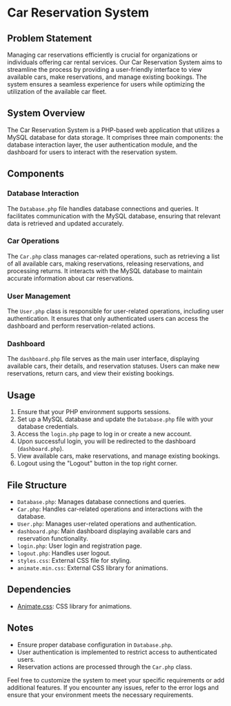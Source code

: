 # Car Reservation System

## Problem Statement
Managing car reservations efficiently is crucial for organizations or individuals offering car rental services. Our Car Reservation System aims to streamline the process by providing a user-friendly interface to view available cars, make reservations, and manage existing bookings. The system ensures a seamless experience for users while optimizing the utilization of the available car fleet.

## System Overview
The Car Reservation System is a PHP-based web application that utilizes a MySQL database for data storage. It comprises three main components: the database interaction layer, the user authentication module, and the dashboard for users to interact with the reservation system.

## Components

### Database Interaction
The `Database.php` file handles database connections and queries. It facilitates communication with the MySQL database, ensuring that relevant data is retrieved and updated accurately.

### Car Operations
The `Car.php` class manages car-related operations, such as retrieving a list of all available cars, making reservations, releasing reservations, and processing returns. It interacts with the MySQL database to maintain accurate information about car reservations.

### User Management
The `User.php` class is responsible for user-related operations, including user authentication. It ensures that only authenticated users can access the dashboard and perform reservation-related actions.

### Dashboard
The `dashboard.php` file serves as the main user interface, displaying available cars, their details, and reservation statuses. Users can make new reservations, return cars, and view their existing bookings.

## Usage

1. Ensure that your PHP environment supports sessions.
2. Set up a MySQL database and update the `Database.php` file with your database credentials.
3. Access the `login.php` page to log in or create a new account.
4. Upon successful login, you will be redirected to the dashboard (`dashboard.php`).
5. View available cars, make reservations, and manage existing bookings.
6. Logout using the "Logout" button in the top right corner.

## File Structure

- `Database.php`: Manages database connections and queries.
- `Car.php`: Handles car-related operations and interactions with the database.
- `User.php`: Manages user-related operations and authentication.
- `dashboard.php`: Main dashboard displaying available cars and reservation functionality.
- `login.php`: User login and registration page.
- `logout.php`: Handles user logout.
- `styles.css`: External CSS file for styling.
- `animate.min.css`: External CSS library for animations.

## Dependencies

- [Animate.css](https://animate.style/): CSS library for animations.

## Notes

- Ensure proper database configuration in `Database.php`.
- User authentication is implemented to restrict access to authenticated users.
- Reservation actions are processed through the `Car.php` class.

Feel free to customize the system to meet your specific requirements or add additional features. If you encounter any issues, refer to the error logs and ensure that your environment meets the necessary requirements.
